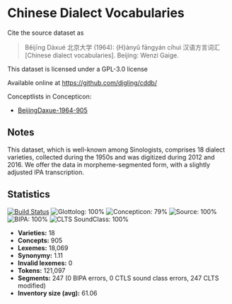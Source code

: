 # Chinese Dialect Vocabularies

Cite the source dataset as

> Běijīng Dàxué 北京大学 (1964): {H}ànyǔ fāngyán cíhuì 汉语方言词汇 [Chinese dialect vocabularies]. Beijing: Wenzi Gaige.

This dataset is licensed under a GPL-3.0 license

Available online at https://github.com/digling/cddb/

Conceptlists in Concepticon:
- [BeijingDaxue-1964-905](http://concepticon.clld.org/contributions/BeijingDaxue-1964-905)

## Notes

This dataset, which is well-known among Sinologists, comprises 18 dialect varieties, collected during the 1950s and was digitized during 2012 and 2016. We offer the data in morpheme-segmented form, with a slightly adjusted IPA transcription.



## Statistics


[![Build Status](https://travis-ci.org/lexibank/beidasinitic.svg?branch=master)](https://travis-ci.org/lexibank/beidasinitic)
![Glottolog: 100%](https://img.shields.io/badge/Glottolog-100%25-brightgreen.svg "Glottolog: 100%")
![Concepticon: 79%](https://img.shields.io/badge/Concepticon-79%25-yellow.svg "Concepticon: 79%")
![Source: 100%](https://img.shields.io/badge/Source-100%25-brightgreen.svg "Source: 100%")
![BIPA: 100%](https://img.shields.io/badge/BIPA-100%25-brightgreen.svg "BIPA: 100%")
![CLTS SoundClass: 100%](https://img.shields.io/badge/CLTS%20SoundClass-100%25-brightgreen.svg "CLTS SoundClass: 100%")

- **Varieties:** 18
- **Concepts:** 905
- **Lexemes:** 18,069
- **Synonymy:** 1.11
- **Invalid lexemes:** 0
- **Tokens:** 121,097
- **Segments:** 247 (0 BIPA errors, 0 CTLS sound class errors, 247 CLTS modified)
- **Inventory size (avg):** 61.06
